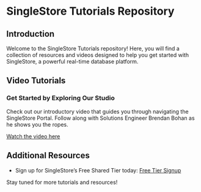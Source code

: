# SingleStore Tutorials Repository

## Introduction
Welcome to the SingleStore Tutorials repository! Here, you will find a collection of resources and videos designed to help you get started with SingleStore, a powerful real-time database platform.

## Video Tutorials

### Get Started by Exploring Our Studio
Check out our introductory video that guides you through navigating the SingleStore Portal. Follow along with Solutions Engineer Brendan Bohan as he shows you the ropes. 

[Watch the video here](https://www.youtube.com/watch?v=AGYzxHadOqw?utm_source=brendan&utm_medium=other&utm_campaign=helios&utm_content=brendan-portal-tour)

## Additional Resources
- Sign up for SingleStore’s Free Shared Tier today: [Free Tier Signup](https://www.singlestore.com/cloud-trial/?utm_source=brendan&utm_medium=other&utm_campaign=helios&utm_content=brendan-trial-github)

Stay tuned for more tutorials and resources!
